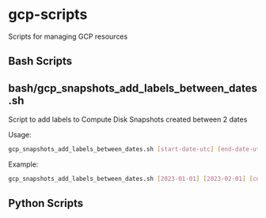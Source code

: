 # gcp-scripts
Scripts for managing GCP resources

## Bash Scripts

## bash/gcp_snapshots_add_labels_between_dates.sh

Script to add labels to Compute Disk Snapshots created between 2 dates

Usage: 
```sh
gcp_snapshots_add_labels_between_dates.sh [start-date-utc] [end-date-utc] [label-key=label-value]
```
Example: 
```sh 
gcp_snapshots_add_labels_between_dates.sh [2023-01-01] [2023-02-01] [component=disk-snapshot]
```

## Python Scripts